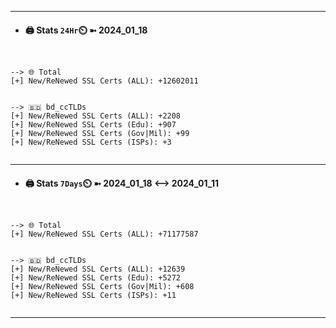 

---
- #### 🖨️ **Stats** `24Hr`⏲️ ➼ 2024_01_18
```console


--> 🌐 Total
[+] New/ReNewed SSL Certs (ALL): +12602011


--> 🇧🇩 bd_ccTLDs
[+] New/ReNewed SSL Certs (ALL): +2208
[+] New/ReNewed SSL Certs (Edu): +907
[+] New/ReNewed SSL Certs (Gov|Mil): +99
[+] New/ReNewed SSL Certs (ISPs): +3


```

---
- #### 🖨️ **Stats** `7Days`⏲️ ➼ 2024_01_18 <--> 2024_01_11
```console


--> 🌐 Total
[+] New/ReNewed SSL Certs (ALL): +71177587


--> 🇧🇩 bd_ccTLDs
[+] New/ReNewed SSL Certs (ALL): +12639
[+] New/ReNewed SSL Certs (Edu): +5272
[+] New/ReNewed SSL Certs (Gov|Mil): +608
[+] New/ReNewed SSL Certs (ISPs): +11


```

---

